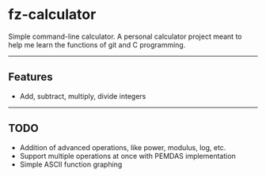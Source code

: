# fz-calculator
Simple command-line calculator.
A personal calculator project meant to help me learn the functions of git and C programming.

---

## Features
- Add, subtract, multiply, divide integers

---

## TODO
- Addition of advanced operations, like power, modulus, log, etc.
- Support multiple operations at once with PEMDAS implementation
- Simple ASCII function graphing

